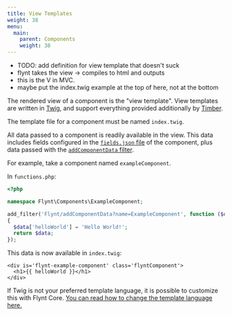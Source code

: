 ```yaml
---
title: View Templates
weight: 38
menu:
  main:
    parent: Components
    weight: 38
---
```


- TODO: add definition for view template that doesn't suck
- flynt takes the view -> compiles to html and outputs
- this is the V in MVC.
- maybe put the index.twig example at the top of here, not at the bottom

The rendered view of a component is the "view template". View templates are written in [Twig](http://twig.sensiolabs.org/), and support everything provided additionally by [Timber](http://timber.github.io/timber/).

The template file for a component must be named `index.twig`.

All data passed to a component is readily available in the view. This data includes fields configured in the [`fields.json` file](fields/README.md) of the component, plus data passed with the [`addComponentData` filter](functions.md#flynt-addcomponentdata).

For example, take a component named `exampleComponent`.

In `functions.php`:

```php
<?php

namespace Flynt\Components\ExampleComponent;

add_filter('Flynt/addComponentData?name=ExampleComponent', function ($data)
{
  $data['helloWorld'] = 'Hello World!';
  return $data;
});
```

This data is now available in `index.twig`:

```twig
<div is='flynt-example-component' class='flyntComponent'>
  <h1>{{ helloWorld }}</h1>
</div>
```

If Twig is not your preferred template language, it is possible to customize this with Flynt Core. [You can read how to change the template language here.](../core/customization/changing-template-language.md)

<!-- - TODO: Talk about partials -->
